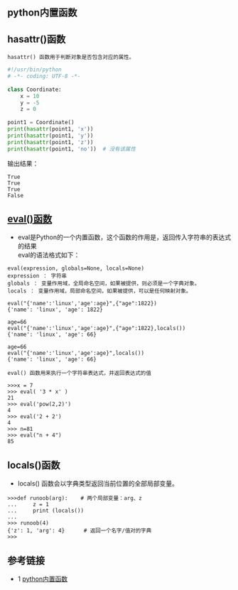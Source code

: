 ## python内置函数
## hasattr()函数
```text
hasattr() 函数用于判断对象是否包含对应的属性。
```
```python
#!/usr/bin/python
# -*- coding: UTF-8 -*-
 
class Coordinate:
    x = 10
    y = -5
    z = 0
 
point1 = Coordinate() 
print(hasattr(point1, 'x'))
print(hasattr(point1, 'y'))
print(hasattr(point1, 'z'))
print(hasattr(point1, 'no'))  # 没有该属性
```
输出结果：
```text
True
True
True
False
```

## [eval()函数](https://blog.csdn.net/liuchunming033/article/details/87643041)
* eval是Python的一个内置函数，这个函数的作用是，返回传入字符串的表达式的结果  
eval的语法格式如下：
```text
eval(expression, globals=None, locals=None)
expression ： 字符串
globals ： 变量作用域，全局命名空间，如果被提供，则必须是一个字典对象。
locals ： 变量作用域，局部命名空间，如果被提供，可以是任何映射对象。
```
```text
eval("{'name':'linux','age':age}",{"age":1822})
{'name': 'linux', 'age': 1822}
```
```text
age=66
eval("{'name':'linux','age':age}",{"age":1822},locals())
{'name': 'linux', 'age': 66}
```
```text
age=66
eval("{'name':'linux','age':age}",locals())
{'name': 'linux', 'age': 66}
```

```text
eval() 函数用来执行一个字符串表达式，并返回表达式的值
```
```text
>>>x = 7
>>> eval( '3 * x' )
21
>>> eval('pow(2,2)')
4
>>> eval('2 + 2')
4
>>> n=81
>>> eval("n + 4")
85
```

## locals()函数
* locals() 函数会以字典类型返回当前位置的全部局部变量。
```text
>>>def runoob(arg):    # 两个局部变量：arg、z
...     z = 1
...     print (locals())
... 
>>> runoob(4)
{'z': 1, 'arg': 4}      # 返回一个名字/值对的字典
>>>
```


## 参考链接
* 1 [python内置函数](https://www.runoob.com/python/python-func-hasattr.html)